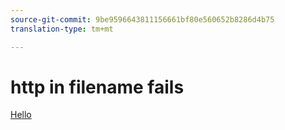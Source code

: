 ```yaml
---
source-git-commit: 9be9596643811156661bf80e560652b8286d4b75
translation-type: tm+mt

---
```

# http in filename fails

<a href="ssecd255.md#deeplink">Hello</a>
